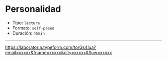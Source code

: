# Personalidad

* Tipo: `lectura`
* Formato: `self-paced`
* Duración: `45min`

***

https://laboratoria.typeform.com/to/Gs4lua?email=xxxxx&fname=xxxxx&city=xxxxx&flow=xxxxx
